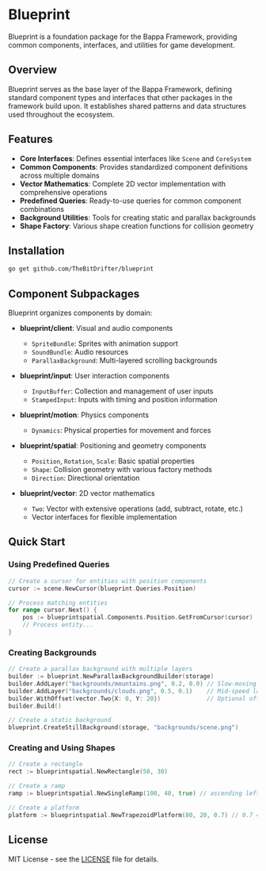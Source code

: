 # Blueprint

Blueprint is a foundation package for the Bappa Framework, providing common components, interfaces, and utilities for game development.

## Overview

Blueprint serves as the base layer of the Bappa Framework, defining standard component types and interfaces that other packages in the framework build upon. It establishes shared patterns and data structures used throughout the ecosystem.

## Features

- **Core Interfaces**: Defines essential interfaces like `Scene` and `CoreSystem`
- **Common Components**: Provides standardized component definitions across multiple domains
- **Vector Mathematics**: Complete 2D vector implementation with comprehensive operations
- **Predefined Queries**: Ready-to-use queries for common component combinations
- **Background Utilities**: Tools for creating static and parallax backgrounds
- **Shape Factory**: Various shape creation functions for collision geometry

## Installation

```bash
go get github.com/TheBitDrifter/blueprint
```

## Component Subpackages

Blueprint organizes components by domain:

- **blueprint/client**: Visual and audio components
  - `SpriteBundle`: Sprites with animation support
  - `SoundBundle`: Audio resources
  - `ParallaxBackground`: Multi-layered scrolling backgrounds

- **blueprint/input**: User interaction components
  - `InputBuffer`: Collection and management of user inputs
  - `StampedInput`: Inputs with timing and position information

- **blueprint/motion**: Physics components
  - `Dynamics`: Physical properties for movement and forces

- **blueprint/spatial**: Positioning and geometry components
  - `Position`, `Rotation`, `Scale`: Basic spatial properties
  - `Shape`: Collision geometry with various factory methods
  - `Direction`: Directional orientation

- **blueprint/vector**: 2D vector mathematics
  - `Two`: Vector with extensive operations (add, subtract, rotate, etc.)
  - Vector interfaces for flexible implementation

## Quick Start

### Using Predefined Queries

```go
// Create a cursor for entities with position components
cursor := scene.NewCursor(blueprint.Queries.Position)

// Process matching entities
for range cursor.Next() {
    pos := blueprintspatial.Components.Position.GetFromCursor(cursor)
    // Process entity...
}
```

### Creating Backgrounds

```go
// Create a parallax background with multiple layers
builder := blueprint.NewParallaxBackgroundBuilder(storage)
builder.AddLayer("backgrounds/mountains.png", 0.2, 0.0) // Slow-moving background
builder.AddLayer("backgrounds/clouds.png", 0.5, 0.1)    // Mid-speed layer
builder.WithOffset(vector.Two{X: 0, Y: 20})             // Optional offset
builder.Build()

// Create a static background
blueprint.CreateStillBackground(storage, "backgrounds/scene.png")
```

### Creating and Using Shapes

```go
// Create a rectangle
rect := blueprintspatial.NewRectangle(50, 30)

// Create a ramp
ramp := blueprintspatial.NewSingleRamp(100, 40, true) // ascending left-to-right

// Create a platform
platform := blueprintspatial.NewTrapezoidPlatform(80, 20, 0.7) // 0.7 = bottom width ratio
```

## License

MIT License - see the [LICENSE](LICENSE) file for details.
